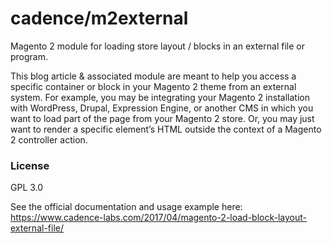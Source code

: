 # cadence/m2external
Magento 2 module for loading store layout / blocks in an external file or program.

This blog article & associated module are meant to help you access a specific container or block in your Magento 2 theme from an external system. For example, you may be integrating your Magento 2 installation with WordPress, Drupal, Expression Engine, or another CMS in which you want to load part of the page from your Magento 2 store. Or, you may just want to render a specific element’s HTML outside the context of a Magento 2 controller action.

### License

GPL 3.0

See the official documentation and usage example here: 
https://www.cadence-labs.com/2017/04/magento-2-load-block-layout-external-file/
